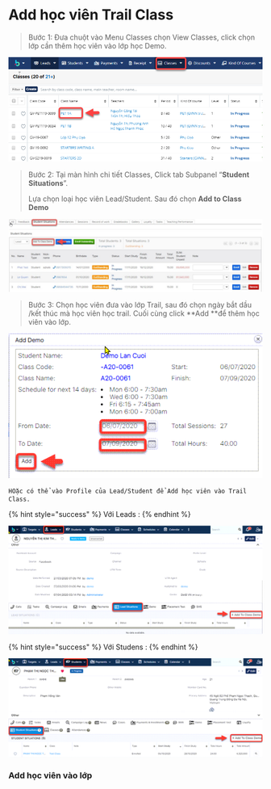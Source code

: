 # Add học viên Trail Class

> Bước 1: Đưa chuột vào Menu Classes chọn View Classes, click chọn lớp cần thêm học viên vào lớp học Demo.

![](../../.gitbook/assets/HocDemo1.png)

> Bước 2: Tại màn hình chi tiết Classes, Click tab Subpanel “**Student Situations**”. 
>
> Lựa chọn loại học viên Lead/Student.  Sau đó chọn **Add to Class Demo**

![](../../.gitbook/assets/5.jpg)

> Bước 3: Chọn học viên đưa vào lớp Trail, sau đó chọn ngày bắt dầu /kết thúc mà học viên học trail. Cuối cùng click **Add **để thêm học viên vào lớp.

![](../../.gitbook/assets/addtoclass1.png)

```
HOặc có thể vào Profile của Lead/Student để Add học viên vào Trail Class.
```

{% hint style="success" %}
Với Leads : 
{% endhint %}

![](../../.gitbook/assets/Leadsdemo.png)

{% hint style="success" %}
Với Studens :
{% endhint %}

![](../../.gitbook/assets/Studentdemo.png)

### Add học viên vào lớp
